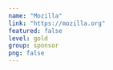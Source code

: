```yaml
---
name: "Mozilla"
link: "https://mozilla.org"
featured: false
level: gold
group: sponsor
png: false
---
```

